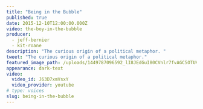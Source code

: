 ```yaml
---
title: "Being in the Bubble"
published: true
date: 2015-12-10T12:00:00.000Z
video: the-boy-in-the-bubble
producer:
  - jeff-bernier
  - kit-roane
description: "The curious origin of a political metaphor. "
tweet: "The curious origin of a political metaphor."
featured_image_path: /uploads/1449787096592_lI8JEdGuI80CVnlr7fvAGC5OTUVV0nRNdM9OXKPY33tbgYQ1trIE6j2fxe4Me8rmRWQGt7oYTh07AMdcEPGGjuM3XThv-9A%3Ds1440
appearance: dark-text
video:
  video_id: J63D7xmVsxY
  video_provider: youtube
# type: voices
slug: being-in-the-bubble
---
```

